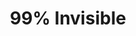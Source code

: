 ---
title:         "99% Invisible"
description:   "A Tiny Radio Show about Design with Roman Mars"
url-thumbnail: "http://cdn.99percentinvisible.org/wp-content/uploads/powerpress/99invisible-logo-1400.jpg"
url-rss:       "http://feeds.99percentinvisible.org/99percentinvisible"
url-web:       "http://99percentinvisible.prx.org/"
url-itunes:    "https://itunes.apple.com/us/podcast/99-invisible/id394775318?mt=2&uo=4"
tags:          [culture,design]
---